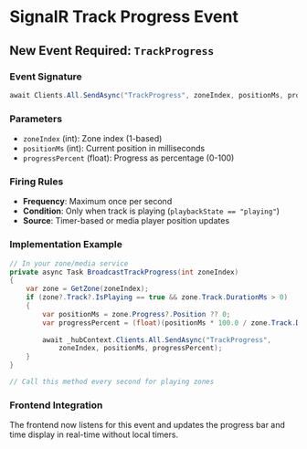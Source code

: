 # SignalR Track Progress Event

## New Event Required: `TrackProgress`

### Event Signature
```csharp
await Clients.All.SendAsync("TrackProgress", zoneIndex, positionMs, progressPercent);
```

### Parameters
- `zoneIndex` (int): Zone index (1-based)
- `positionMs` (int): Current position in milliseconds
- `progressPercent` (float): Progress as percentage (0-100)

### Firing Rules
- **Frequency**: Maximum once per second
- **Condition**: Only when track is playing (`playbackState == "playing"`)
- **Source**: Timer-based or media player position updates

### Implementation Example
```csharp
// In your zone/media service
private async Task BroadcastTrackProgress(int zoneIndex)
{
    var zone = GetZone(zoneIndex);
    if (zone?.Track?.IsPlaying == true && zone.Track.DurationMs > 0)
    {
        var positionMs = zone.Progress?.Position ?? 0;
        var progressPercent = (float)(positionMs * 100.0 / zone.Track.DurationMs);
        
        await _hubContext.Clients.All.SendAsync("TrackProgress", 
            zoneIndex, positionMs, progressPercent);
    }
}

// Call this method every second for playing zones
```

### Frontend Integration
The frontend now listens for this event and updates the progress bar and time display in real-time without local timers.
